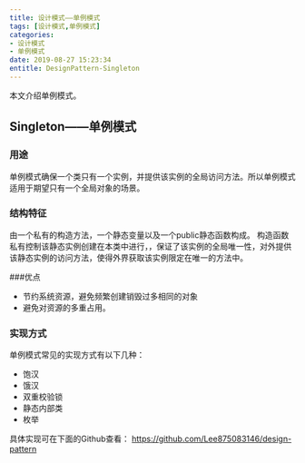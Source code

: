 ```yaml
---
title: 设计模式——单例模式
tags: [设计模式,单例模式]
categories:
- 设计模式
- 单例模式
date: 2019-08-27 15:23:34
entitle: DesignPattern-Singleton
---
```

本文介绍单例模式。
<!--more-->

## Singleton——单例模式

### 用途
单例模式确保一个类只有一个实例，并提供该实例的全局访问方法。所以单例模式适用于期望只有一个全局对象的场景。

### 结构特征
由一个私有的构造方法，一个静态变量以及一个public静态函数构成。
构造函数私有控制该静态实例创建在本类中进行，，保证了该实例的全局唯一性，对外提供该静态实例的访问方法，使得外界获取该实例限定在唯一的方法中。

###优点

* 节约系统资源，避免频繁创建销毁过多相同的对象
* 避免对资源的多重占用。

### 实现方式
单例模式常见的实现方式有以下几种：
* 饱汉
* 饿汉
* 双重校验锁
* 静态内部类
* 枚举

具体实现可在下面的Github查看：
<https://github.com/Lee875083146/design-pattern>
